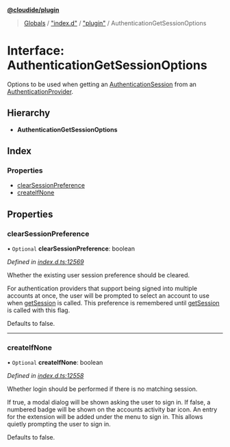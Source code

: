 **[@cloudide/plugin](../README.md)**

> [Globals](../README.md) / ["index.d"](../modules/_index_d_.md) / ["plugin"](../modules/_index_d_._plugin_.md) / AuthenticationGetSessionOptions

# Interface: AuthenticationGetSessionOptions

Options to be used when getting an [AuthenticationSession](#AuthenticationSession) from an [AuthenticationProvider](#AuthenticationProvider).

## Hierarchy

* **AuthenticationGetSessionOptions**

## Index

### Properties

* [clearSessionPreference](_index_d_._plugin_.authenticationgetsessionoptions.md#clearsessionpreference)
* [createIfNone](_index_d_._plugin_.authenticationgetsessionoptions.md#createifnone)

## Properties

### clearSessionPreference

• `Optional` **clearSessionPreference**: boolean

*Defined in [index.d.ts:12569](https://github.com/shuyaqian/cloudide-plugin-api/blob/6d83fa1/index.d.ts#L12569)*

Whether the existing user session preference should be cleared.

For authentication providers that support being signed into multiple accounts at once, the user will be
prompted to select an account to use when [getSession](#authentication.getSession) is called. This preference
is remembered until [getSession](#authentication.getSession) is called with this flag.

Defaults to false.

___

### createIfNone

• `Optional` **createIfNone**: boolean

*Defined in [index.d.ts:12558](https://github.com/shuyaqian/cloudide-plugin-api/blob/6d83fa1/index.d.ts#L12558)*

Whether login should be performed if there is no matching session.

If true, a modal dialog will be shown asking the user to sign in. If false, a numbered badge will be shown
on the accounts activity bar icon. An entry for the extension will be added under the menu to sign in. This
allows quietly prompting the user to sign in.

Defaults to false.
